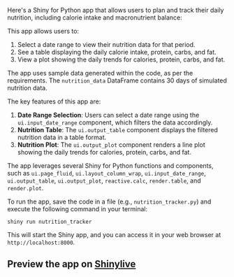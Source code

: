 Here's a Shiny for Python app that allows users to plan and track their daily nutrition, including calorie intake and macronutrient balance:



This app allows users to:

1. Select a date range to view their nutrition data for that period.
2. See a table displaying the daily calorie intake, protein, carbs, and fat.
3. View a plot showing the daily trends for calories, protein, carbs, and fat.

The app uses sample data generated within the code, as per the requirements. The `nutrition_data` DataFrame contains 30 days of simulated nutrition data.

The key features of this app are:

1. **Date Range Selection**: Users can select a date range using the `ui.input_date_range` component, which filters the data accordingly.
2. **Nutrition Table**: The `ui.output_table` component displays the filtered nutrition data in a table format.
3. **Nutrition Plot**: The `ui.output_plot` component renders a line plot showing the daily trends for calories, protein, carbs, and fat.

The app leverages several Shiny for Python functions and components, such as `ui.page_fluid`, `ui.layout_column_wrap`, `ui.input_date_range`, `ui.output_table`, `ui.output_plot`, `reactive.calc`, `render.table`, and `render.plot`.

To run the app, save the code in a file (e.g., `nutrition_tracker.py`) and execute the following command in your terminal:

```
shiny run nutrition_tracker
```

This will start the Shiny app, and you can access it in your web browser at `http://localhost:8000`.
## Preview the app on [Shinylive](https://shinylive.io/py/app/#h=0&code=NobwRAdghgtgpmAXAAjFADugdOgnmAGlQGMB7CAFzkqVQEsZ1SAnC5ZqCAE1JgB0IDJq2TpOXKAGdkU0VwEAzZr2QSqFBnGRCWbNXA3xFymMkkALOhFzbGu5AEFMRAJIR0AVwqSiAeS+e3kQAynCSknTkRMxwUMQaAG5w0dRccMwpAI5EHnQCAgDEyMGw6AA2WmpQyAosyBBezHQa5MgUHMQA1lYA5gIN7c2READ6VcgAvHJYACJQFFAAYhzwABQgAshbyHxg+rso6FxY+iMcED1wq5ILrBP6hnBYEKQA7qsAlCfzVx9E6OlIlxJBMAMwABiISjgmQmuxmuz+m22u2IUDKLDoYQOyGA5x4MCw+KsFFWAEYAKzgyHIABMVPBHxqdRG2gg7E4l1WEI+AF0CMitrt0MoqFYcXjxLwieISasqURKYzmcxkKyrByLlcefzBTswGjmAAjSQS-HS4mUckK5CgqlM2qq9Xs85cnUC9kosAKeZmqWEy2km1k6kOllszVuxm8gQAXw++WgmBGuUmyFyOCglxGCjKuS4qz1GbEEDgZRGGgoFULYAAco0hq0ACodTrpREe7bpuhYMpQXCkLwjMh5mCjV4cdCFz1drYZqyBMY-M6cq67U6uuC7Ii7UIVeKqH6RreEMy3CgTAZNFqjKrAdc-Xa8rAwKyfIipS8Nm9Lhb3vaPmAz4wFAAAenxIjOs4ZoOFCLgsRrVrsV6NqMCEVB2epdjBARDuUpCksh37DCM+EUJhUFdq8dBcBQ5gTGSAD0tJ6gmEBsQIaQKGY6RJMwqwLl4KBuIEPjILBgQoP4cFeGJkhhBE5AoKE4TDB8iB6gAAjEcSJE8aJlMQepcTUdBlFQMRcL+UCfBplHbDcUCsL+yTIKkLlpoJFDfFQK5ap8WHbDEmTXOeHl0NILxsLW5BaOIbncOFkUEcgMWlmxs5BQYHjMOyKE-neqz5SRd4PlQT7IAAfFMjnOfoTIAGTIEVxHkNZ-77EByAADxTO59UxhAWkxNw6RYOhW5QSZxVtRNtmBVsMQUDl7IKGZFlwFZVQBUNUHaakY1kcZcDcTNoxkfN9lbOMUxreZ6SbdZO2ZVsa09EQYFpuU3mSB4RpkZIqxvREABecATOStJEAAbB8GUvWBOAYqSpUAeVQFEKjBmYtiGPIH2RplnCYAAMLojjppgPDmWIxdqOdfyh5-sKopwOKeME0TuwAAqs+z1OzrTyOrPTgGM1jTkmk+RCc2UxNk8alMC12QsESL8xQB1YuYxr-4+uRHNQITcu7IsvpUwtMigb2cCXNwz0I9b8kUCMoGyzWczo8r2yI87Iy4O7uwODAg6UIilu+wYFbNEhdateyLZxG2zDh1d7DZblpl9LtGDoGmThTrnKZ0EQ8nMHxHxgLGRDgNA8C0GAwW5DE8CUJI42gRQp4GuQVA0CgYACCBcHI2UdBGv0HiMLgAglhIpruKPM8QPJRssLtFhWLg1FcJc3iJi9s5V7yQA)
